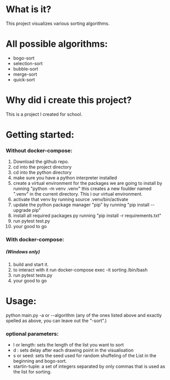 # What is it?  

This project visualizes various sorting algorithms.

# All possible algorithms:  

- bogo-sort
- selection-sort
- bubble-sort
- merge-sort
- quick-sort
  
# Why did i create this project?  

This is a project I created for school.  

# Getting started:  

### Without docker-compose:
1. Download the github repo.
2. cd into the project directory
3. cd into the python directory
4. make sure you have a python interpreter installed
5. create a virtual environment for the packages we are going to install by running "python -m venv .venv"
 this creates a new foulder named ".venv" in the current directory. This i our virtual environment.
6. activate that venv by running source .venv/bin/activate
7. update the python package manager "pip" by running "pip install --upgrade pip"
8. install all required packages py running "pip install -r requirements.txt"
9. run pytest test.py
10. your good to go

### With docker-compose:
##### (Windows only)
1. build and start it.
2. to interact with it run docker-compose exec -it sorting /bin/bash
3. run pytest tests.py
4. your good to go


# Usage:  

python main.py  -a or --algorithm (any of the ones listed above and exactly spelled as above, you can leave out the "-sort".)

### optional parameters:  

- l or length: sets the length of the list you want to sort  
- d : sets delay after each drawing point in the visualisation  
- s or seed: sets the seed used for random shuffeling of the List in the beginning and bogo-sort.
- startin-tuple: a set of integers separated by only commas that is used as the list for sorting.



